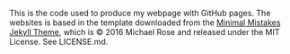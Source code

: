 This is the code used to produce my webpage with GitHub pages. The websites is based in the template downloaded from the [Minimal Mistakes Jekyll Theme](https://mmistakes.github.io/minimal-mistakes/), which is © 2016 Michael Rose and released under the MIT License. See LICENSE.md.
